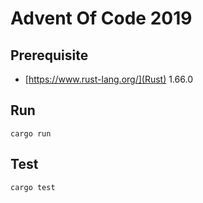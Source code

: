 # Advent Of Code 2019

## Prerequisite

- [https://www.rust-lang.org/](Rust) 1.66.0

## Run

```
cargo run
```

## Test

```
cargo test
```

